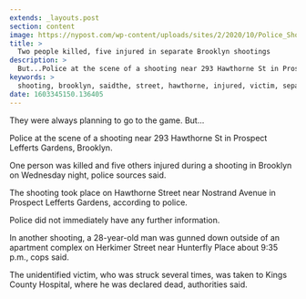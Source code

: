 ```yaml
--- 
extends: _layouts.post 
section: content 
image: https://nypost.com/wp-content/uploads/sites/2/2020/10/Police_Shooting_3.jpg?quality=90&strip=all&w=1200 
title: > 
  Two people killed, five injured in separate Brooklyn shootings 
description: > 
  But...Police at the scene of a shooting near 293 Hawthorne St in Prospect Lefferts Gardens, Brooklyn.One person was killed and five others injured during a shooting in Brooklyn on Wednesday night, police sources said.The shooting took place on Hawthorne Street near Nostrand Avenue in Prospect Lefferts Gardens, according to police.In another shooting, a 28-year-old man was gunned down outside of an apartment complex on Herkimer Street near Hunterfly Place about 9:35 p.m., cops said.The unidentified victim, who was struck several times, was taken to Kings County Hospital, where he was declared dead, authorities said. 
keywords: > 
  shooting, brooklyn, saidthe, street, hawthorne, injured, victim, separate, place, prospect, near, killed, lefferts, shootings, gardens 
date: 1603345150.136405 
--- 
```

<div><p>They were always planning to go to the game. But...</p><p>Police at the scene of a shooting near 293 Hawthorne St in Prospect Lefferts Gardens, Brooklyn.</p><p>One person was killed and five others injured during a shooting in Brooklyn on Wednesday night, police sources said.</p>
<p>The shooting took place on Hawthorne Street near Nostrand Avenue in Prospect Lefferts Gardens, according to police.</p>
<p>Police did not immediately have any further information.</p>
<p>In another shooting, a 28-year-old man was gunned down outside of an apartment complex on Herkimer Street near Hunterfly Place about 9:35 p.m., cops said.</p>
<p>The unidentified victim, who was struck several times, was taken to Kings County Hospital, where he was declared dead, authorities said.</p>
			</div>